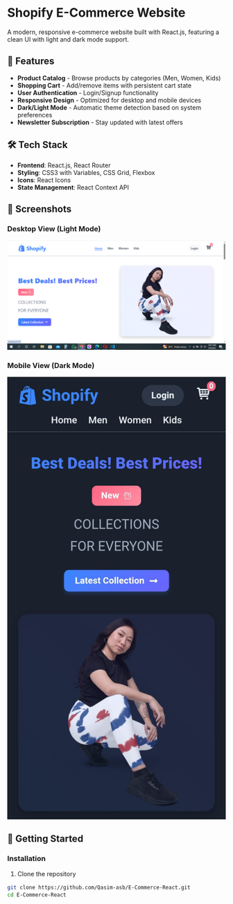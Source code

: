 # Shopify E-Commerce Website

A modern, responsive e-commerce website built with React.js, featuring a clean UI with light and dark mode support.

## 🚀 Features

- **Product Catalog** - Browse products by categories (Men, Women, Kids)
- **Shopping Cart** - Add/remove items with persistent cart state
- **User Authentication** - Login/Signup functionality
- **Responsive Design** - Optimized for desktop and mobile devices
- **Dark/Light Mode** - Automatic theme detection based on system preferences
- **Newsletter Subscription** - Stay updated with latest offers

## 🛠️ Tech Stack

- **Frontend**: React.js, React Router
- **Styling**: CSS3 with Variables, CSS Grid, Flexbox
- **Icons**: React Icons
- **State Management**: React Context API

## 📸 Screenshots

### Desktop View (Light Mode)
![Desktop Light Mode](./screenshots/desktop-light.png)

### Mobile View (Dark Mode)  
![Mobile Dark Mode](./screenshots/mobile-dark.png)

## 🚦 Getting Started

### Installation

1. Clone the repository
```bash
git clone https://github.com/Qasim-asb/E-Commerce-React.git
cd E-Commerce-React